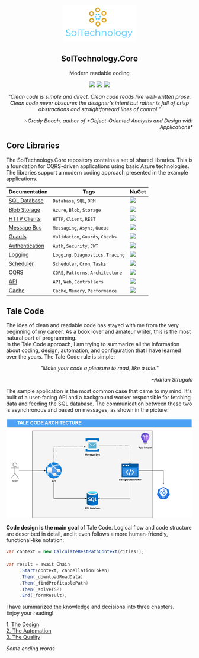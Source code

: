 

<p align="center">
    <img alt="SolTechnology-logo" src="./docs/logo.png" width="200">
</p>

<h2 align="center">
  SolTechnology.Core
</h2>

<p align="center">
 <a>Modern readable coding</a>
</p>

<p align="center">
 <a href="https://www.nuget.org/packages?q=SolTechnology"><img src="https://img.shields.io/badge/Version-v0.2-blue?logo=nuget"></a>
 <a href="https://github.com/AdrianStrugala/SolTechnology.Core/actions"><img src="https://github.com/AdrianStrugala/SolTechnology.Core/actions/workflows/publishPackages.yml/badge.svg"></a>
 <a href="https://github.com/AdrianStrugala/SolTechnology.Core"><img src="https://badgen.net/badge/%E2%AD%90Stars/%E2%98%853%E2%98%85/yellow"></a>
</p>

<i>
<p align="center">
"Clean code is simple and direct. Clean code reads like well-written prose. Clean code never obscures the designer's intent but rather is full of crisp abstractions and straightforward lines of control."
</p>
<p align="right">
~Grady Booch, author of *Object-Oriented Analysis and Design with Applications*
</p>
</i>

## Core Libraries

The SolTechnology.Core repository contains a set of shared libraries. This is a foundation for CQRS-driven applications using basic Azure technologies. The libraries support a modern coding approach presented in the example applications.


| Documentation                                                                                                    | Tags                                   | NuGet                                                                                                                                                   |
|------------------------------------------------------------------------------------------------------------|----------------------------------------|---------------------------------------------------------------------------------------------------------------------------------------------------------|
| [SQL Database](https://github.com/AdrianStrugala/SolTechnology.Core/tree/master/docs/Sql.md)               | `Database`, `SQL`, `ORM`               | <a href="https://www.nuget.org/packages/SolTechnology.Core.Sql/"><img src="https://badgen.net/nuget/v/SolTechnology.Core.Sql?icon=nuget"></a>           |
| [Blob Storage](https://github.com/AdrianStrugala/SolTechnology.Core/tree/master/docs/Blob.md)              | `Azure`, `Blob`, `Storage`             | <a href="https://www.nuget.org/packages/SolTechnology.Core.BlobStorage/"><img src="https://badgen.net/nuget/v/SolTechnology.Core.BlobStorage?icon=nuget"></a> |
| [HTTP Clients](https://github.com/AdrianStrugala/SolTechnology.Core/tree/master/docs/Clients.md)           | `HTTP`, `Client`, `REST`               | <a href="https://www.nuget.org/packages/SolTechnology.Core.ApiClient/"><img src="https://badgen.net/nuget/v/SolTechnology.Core.ApiClient?icon=nuget"></a>    |
| [Message Bus](https://github.com/AdrianStrugala/SolTechnology.Core/tree/master/docs/Bus.md)                | `Messaging`, `Async`, `Queue`          | <a href="https://www.nuget.org/packages/SolTechnology.Core.MessageBus/"><img src="https://badgen.net/nuget/v/SolTechnology.Core.MessageBus?icon=nuget"></a>  |
| [Guards](https://github.com/AdrianStrugala/SolTechnology.Core/tree/master/docs/Guards.md)                  | `Validation`, `Guards`, `Checks`       | <a href="https://www.nuget.org/packages/SolTechnology.Core.Guards/"><img src="https://badgen.net/nuget/v/SolTechnology.Core.Guards?icon=nuget"></a>        |
| [Authentication](https://github.com/AdrianStrugala/SolTechnology.Core/tree/master/docs/Auth.md)            | `Auth`, `Security`, `JWT`              | <a href="https://www.nuget.org/packages/SolTechnology.Core.Authentication/"><img src="https://badgen.net/nuget/v/SolTechnology.Core.Authentication?icon=nuget"></a> |
| [Logging](https://github.com/AdrianStrugala/SolTechnology.Core/tree/master/docs/Log.md)                    | `Logging`, `Diagnostics`, `Tracing`    | <a href="https://www.nuget.org/packages/SolTechnology.Core.Logging/"><img src="https://badgen.net/nuget/v/SolTechnology.Core.Logging?icon=nuget"></a>       |
| [Scheduler](https://github.com/AdrianStrugala/SolTechnology.Core/tree/master/docs/Cron.md)                 | `Scheduler`, `Cron`, `Tasks`           | <a href="https://www.nuget.org/packages/SolTechnology.Core.Scheduler/"><img src="https://badgen.net/nuget/v/SolTechnology.Core.Scheduler?icon=nuget"></a>    |
| [CQRS](https://github.com/AdrianStrugala/SolTechnology.Core/tree/master/docs/CQRS.md)                      | `CQRS`, `Patterns`, `Architecture`     | <a href="https://www.nuget.org/packages/SolTechnology.Core.CQRS/"><img src="https://badgen.net/nuget/v/SolTechnology.Core.CQRS?icon=nuget"></a>             |
| [API](https://github.com/AdrianStrugala/SolTechnology.Core/tree/master/docs/Api.md)                        | `API`, `Web`, `Controllers`            | <a href="https://www.nuget.org/packages/SolTechnology.Core.Api/"><img src="https://badgen.net/nuget/v/SolTechnology.Core.Api?icon=nuget"></a>               |
| [Cache](https://github.com/AdrianStrugala/SolTechnology.Core/tree/master/docs/Cache.md)                    | `Cache`, `Memory`, `Performance`       | <a href="https://www.nuget.org/packages/SolTechnology.Core.Cache/"><img src="https://badgen.net/nuget/v/SolTechnology.Core.Cache?icon=nuget"></a>           |



## Tale Code

The idea of clean and readable code has stayed with me from the very beginning of my career. As a book lover and amateur writer, this is the most natural part of programming.\
In the Tale Code approach, I am trying to summarize all the information about coding, design, automation, and configuration that I have learned over the years. The Tale Code rule is simple:

<i>
<p align="center">
"Make your code a pleasure to read, like a tale."
</p>
<p align="right">
~Adrian Strugała
</p>
</i>

The sample application is the most common case that came to my mind. It's built of a user-facing API and a background worker responsible for fetching data and feeding the SQL database. The communication between these two is asynchronous and based on messages, as shown in the picture:

![design](./docs/taleCodeArchitecture.png)

<p>
<b>Code design is the main goal</b> of Tale Code. Logical flow and code structure are described in detail, and it even follows a more human-friendly, functional-like notation:

```csharp
var context = new CalculateBestPathContext(cities!);

var result = await Chain
     .Start(context, cancellationToken)
     .Then(_downloadRoadData)
     .Then(_findProfitablePath)
     .Then(_solveTSP)
     .End(_formResult);
```


I have summarized the knowledge and decisions into three chapters.\
Enjoy your reading! 
</p>


[1. The Design](https://github.com/AdrianStrugala/SolTechnology.Core/tree/master/docs/theDesign.md) \
[2. The Automation](https://github.com/AdrianStrugala/SolTechnology.Core/tree/master/docs/theAutomation.md) \
[3. The Quality](https://github.com/AdrianStrugala/SolTechnology.Core/tree/master/docs/theQuality.md)

*Some ending words*



